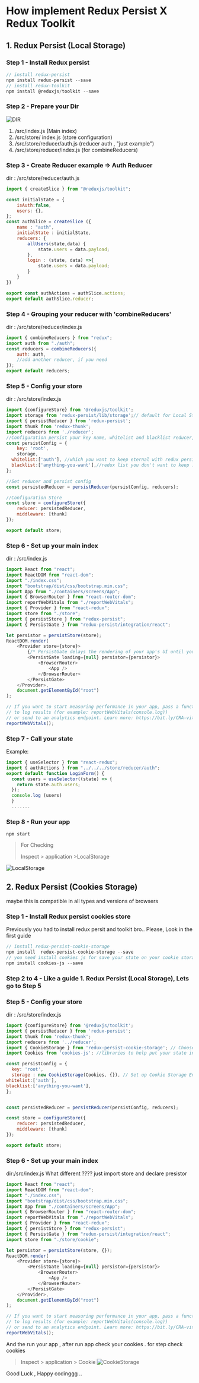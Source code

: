 # How implement Redux Persist X Redux Toolkit

## 1. Redux Persist (Local Storage)

### Step 1 - Install Redux persist

```javascript
// install redux-persist
npm install redux-persist --save
// install redux-toolkit
npm install @reduxjs/toolkit --save
```

### Step 2 - Prepare your Dir

![DIR](./Dir.PNG)

1. /src/index.js (Main index)
2. /src/store/ index.js (store configuration)
3. /src/store/reducer/auth.js (reducer auth , "just example")
4. /src/store/reducer/index.js (for combineReducers)

### Step 3 - Create Reducer example => Auth Reducer

dir : /src/store/reducer/auth.js

```javascript
import { createSlice } from "@reduxjs/toolkit";

const initialState = {
    isAuth:false,
    users: {},
};
const authSlice = createSlice ({
    name : "auth",
    initialState : initialState,
    reducers: {
        allUsers(state,data) {
            state.users = data.payload;
        },
        login : (state, data) =>{
            state.users = data.payload;
        }
    }
})

export const authActions = authSlice.actions;
export default authSlice.reducer;
```

### Step 4 - Grouping your reducer with 'combineReducers'

dir : /src/store/reducer/index.js

```javascript
import { combineReducers } from "redux";
import auth from "./auth";
const reducers = combineReducers({
    auth: auth,
    //add another reducer, if you need
});
export default reducers;
```

### Step 5 - Config your store 

dir : /src/store/index.js

```javascript
import {configureStore} from '@reduxjs/toolkit';
import storage from 'redux-persist/lib/storage';// default for Local Storage
import { persistReducer } from 'redux-persist';
import thunk from 'redux-thunk';
import reducers from './reducer';
//Configuration persist your key name, whitelist and blacklist reducer, and storage Engine
const persistConfig = {
    key: 'root',
    storage,
  whitelist:['auth'], //which you want to keep eternal with redux persist :)
  blacklist:['anything-you-want'],//redux list you don't want to keep :(
};

//Set reducer and persist config
const persistedReducer = persistReducer(persistConfig, reducers); 

//Configuration Store
const store = configureStore({
    reducer: persistedReducer,
    middleware: [thunk]
});

export default store;
```

### Step 6 - Set up your main index

dir : /src/index.js

```javascript
import React from "react";
import ReactDOM from "react-dom";
import "./index.css";
import "bootstrap/dist/css/bootstrap.min.css";
import App from "./containers/screens/App";
import { BrowserRouter } from "react-router-dom";
import reportWebVitals from "./reportWebVitals";
import { Provider } from "react-redux";
import store from "./store";
import { persistStore } from "redux-persist";
import { PersistGate } from "redux-persist/integration/react";

let persistor = persistStore(store);
ReactDOM.render(
    <Provider store={store}>
    	{/* PersistGate delays the rendering of your app's UI until your persisted state has been retrieved and saved to redux. */}
        <PersistGate loading={null} persistor={persistor}>
            <BrowserRouter>
                <App />
            </BrowserRouter>
        </PersistGate>
    </Provider>,
    document.getElementById("root")
);

// If you want to start measuring performance in your app, pass a function
// to log results (for example: reportWebVitals(console.log))
// or send to an analytics endpoint. Learn more: https://bit.ly/CRA-vitals
reportWebVitals();

```

### Step 7 - Call your state

Example: 

```javascript
import { useSelector } from "react-redux";
import { authActions } from "../../../store/reducer/auth";
export default function LoginForm() {
  const users = useSelector((state) => {
    return state.auth.users;
  });
  console.log (users)
  }
  .......
```

### Step 8 - Run your app

```
npm start
```

> For Checking
>
> Inspect > application >LocalStorage

![LocalStorage](./LocalStorage.PNG)



## 2. Redux Persist (Cookies Storage) 
maybe this is compatible in all types and versions of browsers

### Step 1 - Install Redux persist cookies store
Previously you had to install redux persit and toolkit bro.. 
Please, Look in the first guide

```javascript
// install redux-persist-cookie-storage
npm install  redux-persist-cookie-storage --save
// you need install cookies js for save your state on your cookie storage engine
npm install cookies-js --save
```

### Step 2 to 4 - Like a  guide 1. Redux Persist (Local Storage), Lets go to Step 5
### Step 5 - Config your store 

dir : /src/store/index.js
```javascript
import {configureStore} from '@reduxjs/toolkit';
import { persistReducer } from 'redux-persist';
import thunk from 'redux-thunk';
import reducers from '../reducer';
import { CookieStorage } from 'redux-persist-cookie-storage'; // Choose Cookie Storage Engine
import Cookies from 'cookies-js'; //libraries to help put your state into cookies

const persistConfig = {
  key: 'root',
  storage : new CookieStorage(Cookies, {}), // Set up Cookie Storage Engine
whitelist:['auth'],
blacklist:['anything-you-want'],
};


const persistedReducer = persistReducer(persistConfig, reducers);

const store = configureStore({
    reducer: persistedReducer,
    middleware: [thunk]
});

export default store;
```

### Step 6 - Set up your main index
dir:/src/index.js
What different ???? just import store and declare presistor

```javascript
import React from "react";
import ReactDOM from "react-dom";
import "./index.css";
import "bootstrap/dist/css/bootstrap.min.css";
import App from "./containers/screens/App";
import { BrowserRouter } from "react-router-dom";
import reportWebVitals from "./reportWebVitals";
import { Provider } from "react-redux";
import { persistStore } from "redux-persist";
import { PersistGate } from "redux-persist/integration/react";
import store from "./store/cookie";

let persistor = persistStore(store, {});
ReactDOM.render(
    <Provider store={store}>
        <PersistGate loading={null} persistor={persistor}>
            <BrowserRouter>
                <App />
            </BrowserRouter>
        </PersistGate>
    </Provider>,
    document.getElementById("root")
);

// If you want to start measuring performance in your app, pass a function
// to log results (for example: reportWebVitals(console.log))
// or send to an analytics endpoint. Learn more: https://bit.ly/CRA-vitals
reportWebVitals();

```
And the run your app , after run app check your cookies . for step check cookies
> Inspect > application > Cookie
![CookieStorage](./CookieStorage.PNG)

Good Luck , Happy codinggg ..
